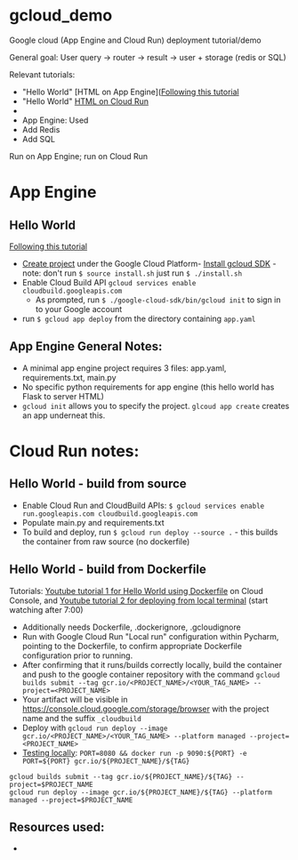 # gcloud_demo
Google cloud (App Engine and Cloud Run) deployment tutorial/demo

General goal: User query -> router -> result -> user + storage (redis or SQL)

Relevant tutorials:
- "Hello World" [HTML on App Engine]([Following this tutorial](https://cloud.google.com/appengine/docs/standard/python3/building-app)
- "Hello World" [HTML on Cloud Run](https://cloud.google.com/run/docs/quickstarts/build-and-deploy/deploy-python-service)
- 
- App Engine: Used 
- Add Redis
- Add SQL

Run on App Engine; run on Cloud Run

# App Engine

## Hello World
[Following this tutorial](https://cloud.google.com/appengine/docs/standard/python3/building-app)
- [Create project](https://console.cloud.google.com/projectselector2) under the Google Cloud Platform- [Install gcloud SDK](https://cloud.google.com/sdk/docs/install) - note: don't run `$ source install.sh` just run `$ ./install.sh`
- Enable Cloud Build API `gcloud services enable cloudbuild.googleapis.com`
  - As prompted, run `$ ./google-cloud-sdk/bin/gcloud init` to sign in to your Google account
- run `$ gcloud app deploy` from the directory containing `app.yaml`

## App Engine General Notes:
- A minimal app engine project requires 3 files: app.yaml, requirements.txt, main.py
- No specific python requirements for app engine (this hello world has Flask to server HTML)
- `gcloud init` allows you to specify the project.  `glcoud app create` creates an app underneat this.


# Cloud Run notes:

## Hello World - build from source
- Enable Cloud Run and CloudBuild APIs: `$ gcloud services enable run.googleapis.com cloudbuild.googleapis.com`
- Populate main.py and requirements.txt
- To build and deploy, run `$ gcloud run deploy --source .` - this builds the container from raw source (no dockerfile)

## Hello World - build from Dockerfile
Tutorials: [Youtube tutorial 1 for Hello World using Dockerfile](https://www.youtube.com/watch?v=CxzaOHTwqEI) on Cloud Console, and 
[Youtube tutorial 2 for deploying from local terminal](https://www.youtube.com/watch?v=FPFDg5znLTM) (start watching after 7:00)
- Additionally needs Dockerfile, .dockerignore, .gcloudignore 
- Run with Google Cloud Run "Local run" configuration within Pycharm, pointing to the Dockerfile, to confirm appropriate Dockerfile configuration prior to running. 
- After confirming that it runs/builds correctly locally, build the container and push to the google container repository with the command `gcloud builds submit --tag gcr.io/<PROJECT_NAME>/<YOUR_TAG_NAME> --project=<PROJECT_NAME>`
- Your artifact will be visible in https://console.cloud.google.com/storage/browser with the project name and the suffix `_cloudbuild`
- Deploy with `gcloud run deploy --image gcr.io/<PROJECT_NAME>/<YOUR_TAG_NAME> --platform managed --project=<PROJECT_NAME>`
- [Testing locally](https://cloud.google.com/run/docs/testing/local#docker): `PORT=8080 && docker run -p 9090:${PORT} -e PORT=${PORT} gcr.io/${PROJECT_NAME}/${TAG}`

```
gcloud builds submit --tag gcr.io/${PROJECT_NAME}/${TAG} --project=$PROJECT_NAME
gcloud run deploy --image gcr.io/${PROJECT_NAME}/${TAG} --platform managed --project=$PROJECT_NAME
```

## Resources used:
- 
